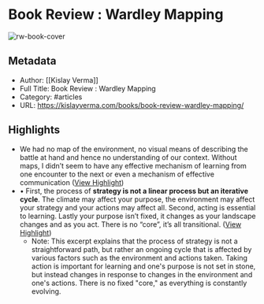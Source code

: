 # Book Review : Wardley Mapping

![rw-book-cover](https://kislayverma.com/wp-content/uploads/2020/10/the-first-wardley-map.jpeg)

## Metadata
- Author: [[Kislay Verma]]
- Full Title: Book Review : Wardley Mapping
- Category: #articles
- URL: https://kislayverma.com/books/book-review-wardley-mapping/

## Highlights
- We had no map of the environment, no visual means of describing the battle at hand and hence no understanding of our context. Without maps, I didn’t seem to have any effective mechanism of learning from one encounter to the next or even a mechanism of effective communication ([View Highlight](https://read.readwise.io/read/01h2zwbk1816cqcht3t3r9v5c9))
- • First, the process of **strategy is not a linear process but an iterative cycle**. The climate may affect your purpose, the environment may affect your strategy and your actions may affect all. Second, acting is essential to learning. Lastly your purpose isn’t fixed, it changes as your landscape changes and as you act. There is no “core”, it’s all transitional. ([View Highlight](https://read.readwise.io/read/01h2zwdcmk8at7hx9enmbjj8m6))
    - Note: This excerpt explains that the process of strategy is not a straightforward path, but rather an ongoing cycle that is affected by various factors such as the environment and actions taken. Taking action is important for learning and one's purpose is not set in stone, but instead changes in response to changes in the environment and one's actions. There is no fixed "core," as everything is constantly evolving.

